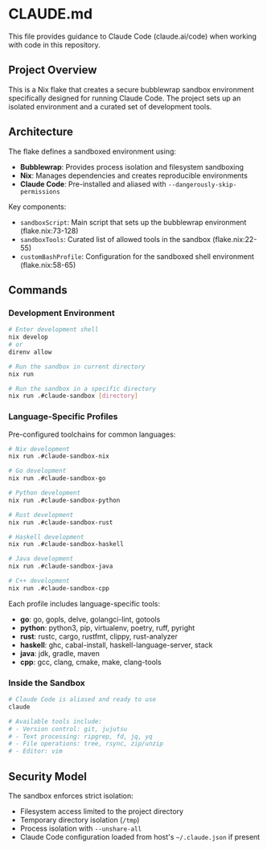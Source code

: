 # CLAUDE.md

This file provides guidance to Claude Code (claude.ai/code) when working with code in this repository.

## Project Overview

This is a Nix flake that creates a secure bubblewrap sandbox environment specifically designed for running Claude Code. The project sets up an isolated environment and a curated set of development tools.

## Architecture

The flake defines a sandboxed environment using:
- **Bubblewrap**: Provides process isolation and filesystem sandboxing
- **Nix**: Manages dependencies and creates reproducible environments
- **Claude Code**: Pre-installed and aliased with `--dangerously-skip-permissions`

Key components:
- `sandboxScript`: Main script that sets up the bubblewrap environment (flake.nix:73-128)
- `sandboxTools`: Curated list of allowed tools in the sandbox (flake.nix:22-55)
- `customBashProfile`: Configuration for the sandboxed shell environment (flake.nix:58-65)

## Commands

### Development Environment
```bash
# Enter development shell
nix develop
# or
direnv allow

# Run the sandbox in current directory
nix run

# Run the sandbox in a specific directory
nix run .#claude-sandbox [directory]
```

### Language-Specific Profiles
Pre-configured toolchains for common languages:

```bash
# Nix development
nix run .#claude-sandbox-nix

# Go development
nix run .#claude-sandbox-go

# Python development
nix run .#claude-sandbox-python

# Rust development
nix run .#claude-sandbox-rust

# Haskell development
nix run .#claude-sandbox-haskell

# Java development
nix run .#claude-sandbox-java

# C++ development
nix run .#claude-sandbox-cpp
```

Each profile includes language-specific tools:
- **go**: go, gopls, delve, golangci-lint, gotools
- **python**: python3, pip, virtualenv, poetry, ruff, pyright
- **rust**: rustc, cargo, rustfmt, clippy, rust-analyzer
- **haskell**: ghc, cabal-install, haskell-language-server, stack
- **java**: jdk, gradle, maven
- **cpp**: gcc, clang, cmake, make, clang-tools

### Inside the Sandbox
```bash
# Claude Code is aliased and ready to use
claude

# Available tools include:
# - Version control: git, jujutsu
# - Text processing: ripgrep, fd, jq, yq
# - File operations: tree, rsync, zip/unzip
# - Editor: vim
```

## Security Model

The sandbox enforces strict isolation:
- Filesystem access limited to the project directory
- Temporary directory isolation (`/tmp`)
- Process isolation with `--unshare-all`
- Claude Code configuration loaded from host's `~/.claude.json` if present